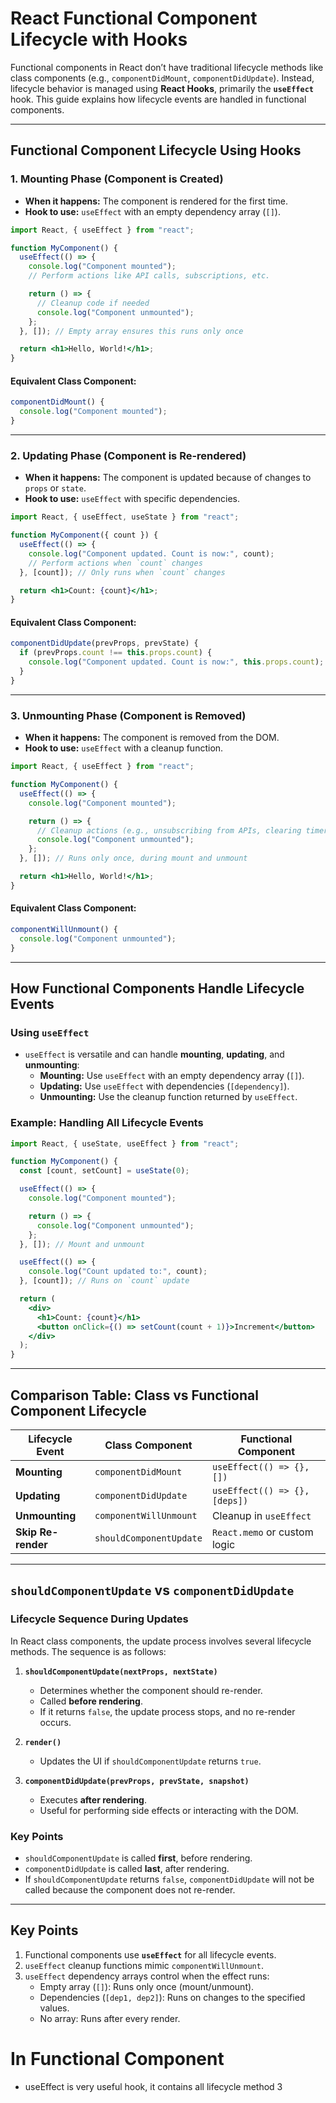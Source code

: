 # React Functional Component Lifecycle with Hooks

Functional components in React don’t have traditional lifecycle methods like class components (e.g., `componentDidMount`, `componentDidUpdate`). Instead, lifecycle behavior is managed using **React Hooks**, primarily the **`useEffect`** hook. This guide explains how lifecycle events are handled in functional components.

---

## Functional Component Lifecycle Using Hooks

### 1. Mounting Phase (Component is Created)

- **When it happens:** The component is rendered for the first time.
- **Hook to use:** `useEffect` with an empty dependency array (`[]`).

```jsx
import React, { useEffect } from "react";

function MyComponent() {
  useEffect(() => {
    console.log("Component mounted");
    // Perform actions like API calls, subscriptions, etc.

    return () => {
      // Cleanup code if needed
      console.log("Component unmounted");
    };
  }, []); // Empty array ensures this runs only once

  return <h1>Hello, World!</h1>;
}
```

#### Equivalent Class Component:
```jsx
componentDidMount() {
  console.log("Component mounted");
}
```

---

### 2. Updating Phase (Component is Re-rendered)

- **When it happens:** The component is updated because of changes to `props` or `state`.
- **Hook to use:** `useEffect` with specific dependencies.

```jsx
import React, { useEffect, useState } from "react";

function MyComponent({ count }) {
  useEffect(() => {
    console.log("Component updated. Count is now:", count);
    // Perform actions when `count` changes
  }, [count]); // Only runs when `count` changes

  return <h1>Count: {count}</h1>;
}
```

#### Equivalent Class Component:
```jsx
componentDidUpdate(prevProps, prevState) {
  if (prevProps.count !== this.props.count) {
    console.log("Component updated. Count is now:", this.props.count);
  }
}
```

---

### 3. Unmounting Phase (Component is Removed)

- **When it happens:** The component is removed from the DOM.
- **Hook to use:** `useEffect` with a cleanup function.

```jsx
import React, { useEffect } from "react";

function MyComponent() {
  useEffect(() => {
    console.log("Component mounted");

    return () => {
      // Cleanup actions (e.g., unsubscribing from APIs, clearing timers)
      console.log("Component unmounted");
    };
  }, []); // Runs only once, during mount and unmount

  return <h1>Hello, World!</h1>;
}
```

#### Equivalent Class Component:
```jsx
componentWillUnmount() {
  console.log("Component unmounted");
}
```

---

## How Functional Components Handle Lifecycle Events

### Using `useEffect`

- `useEffect` is versatile and can handle **mounting**, **updating**, and **unmounting**:
  - **Mounting:** Use `useEffect` with an empty dependency array (`[]`).
  - **Updating:** Use `useEffect` with dependencies (`[dependency]`).
  - **Unmounting:** Use the cleanup function returned by `useEffect`.

### Example: Handling All Lifecycle Events
```jsx
import React, { useState, useEffect } from "react";

function MyComponent() {
  const [count, setCount] = useState(0);

  useEffect(() => {
    console.log("Component mounted");

    return () => {
      console.log("Component unmounted");
    };
  }, []); // Mount and unmount

  useEffect(() => {
    console.log("Count updated to:", count);
  }, [count]); // Runs on `count` update

  return (
    <div>
      <h1>Count: {count}</h1>
      <button onClick={() => setCount(count + 1)}>Increment</button>
    </div>
  );
}
```

---

## Comparison Table: Class vs Functional Component Lifecycle

| **Lifecycle Event**      | **Class Component**            | **Functional Component**        |
|---------------------------|---------------------------------|----------------------------------|
| **Mounting**              | `componentDidMount`            | `useEffect(() => {}, [])`       |
| **Updating**              | `componentDidUpdate`           | `useEffect(() => {}, [deps])`   |
| **Unmounting**            | `componentWillUnmount`         | Cleanup in `useEffect`          |
| **Skip Re-render**        | `shouldComponentUpdate`        | `React.memo` or custom logic    |

---

## `shouldComponentUpdate` vs `componentDidUpdate`

### Lifecycle Sequence During Updates
In React class components, the update process involves several lifecycle methods. The sequence is as follows:

1. **`shouldComponentUpdate(nextProps, nextState)`**  
   - Determines whether the component should re-render.  
   - Called **before rendering**.  
   - If it returns `false`, the update process stops, and no re-render occurs.

2. **`render()`**  
   - Updates the UI if `shouldComponentUpdate` returns `true`.

3. **`componentDidUpdate(prevProps, prevState, snapshot)`**  
   - Executes **after rendering**.  
   - Useful for performing side effects or interacting with the DOM.

### Key Points
- `shouldComponentUpdate` is called **first**, before rendering.  
- `componentDidUpdate` is called **last**, after rendering.  
- If `shouldComponentUpdate` returns `false`, `componentDidUpdate` will not be called because the component does not re-render.

---

## Key Points

1. Functional components use **`useEffect`** for all lifecycle events.
2. `useEffect` cleanup functions mimic `componentWillUnmount`.
3. `useEffect` dependency arrays control when the effect runs:
   - Empty array (`[]`): Runs only once (mount/unmount).
   - Dependencies (`[dep1, dep2]`): Runs on changes to the specified values.
   - No array: Runs after every render.






# In Functional Component 
- useEffect is very useful hook, it contains all lifecycle method 3